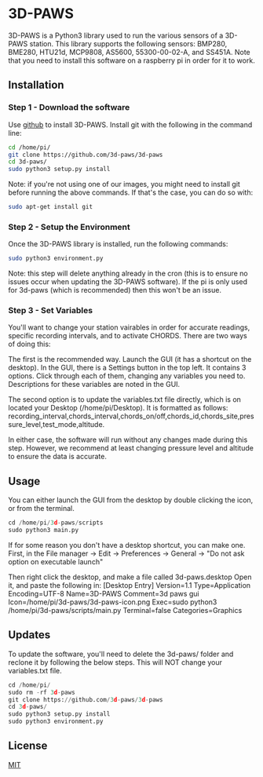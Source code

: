 # 3D-PAWS

3D-PAWS is a Python3 library used to run the various sensors of a 3D-PAWS station. This library supports the following sensors: BMP280, BME280, HTU21d, MCP9808, AS5600, 55300-00-02-A, and SS451A. Note that you need to install this software on a raspberry pi in order for it to work.

## Installation
### Step 1 - Download the software
Use [github](https://github.com/) to install 3D-PAWS. Install git with the following in the command line:

```bash
cd /home/pi/
git clone https://github.com/3d-paws/3d-paws
cd 3d-paws/
sudo python3 setup.py install
```

Note: if you're not using one of our images, you might need to install git before running the above commands. If that's the case, you can do so with:
```bash
sudo apt-get install git
```

### Step 2 - Setup the Environment
Once the 3D-PAWS library is installed, run the following commands:
```bash
sudo python3 environment.py
```
Note: this step will delete anything already in the cron (this is to ensure no issues occur when updating the 3D-PAWS software). If the pi is only used for 3d-paws (which is recommended) then this won't be an issue. 

### Step 3 - Set Variables
You'll want to change your station vairables in order for accurate readings, specific recording intervals, and to activate CHORDS. There are two ways of doing this: 

The first is the recommended way. Launch the GUI (it has a shortcut on the desktop). In the GUI, there is a Settings button in the top left. It contains 3 options. Click through each of them, changing any variables you need to. Descriptions for these variables are noted in the GUI.  

The second option is to update the variables.txt file directly, which is on located your Desktop (/home/pi/Desktop). It is formatted as follows: recording_interval,chords_interval,chords_on/off,chords_id,chords_site,pressure_level,test_mode,altitude.

In either case, the software will run without any changes made during this step. However, we recommend at least changing pressure level and altitude to ensure the data is accurate. 

## Usage
You can either launch the GUI from the desktop by double clicking the icon, or from the terminal.
```python
cd /home/pi/3d-paws/scripts
sudo python3 main.py
```

If for some reason you don't have a desktop shortcut, you can make one. First, in the File manager -> Edit -> Preferences -> General -> "Do not ask option on executable launch"

Then right click the desktop, and make a file called 3d-paws.desktop
Open it, and paste the following in:
[Desktop Entry]
Version=1.1
Type=Application
Encoding=UTF-8
Name=3D-PAWS
Comment=3d paws gui
Icon=/home/pi/3d-paws/3d-paws-icon.png
Exec=sudo python3 /home/pi/3d-paws/scripts/main.py
Terminal=false
Categories=Graphics

## Updates
To update the software, you'll need to delete the 3d-paws/ folder and reclone it by following the below steps. This will NOT change your variables.txt file.
```python
cd /home/pi/
sudo rm -rf 3d-paws
git clone https://github.com/3d-paws/3d-paws
cd 3d-paws/
sudo python3 setup.py install
sudo python3 environment.py
```

## License
[MIT](https://choosealicense.com/licenses/mit/)